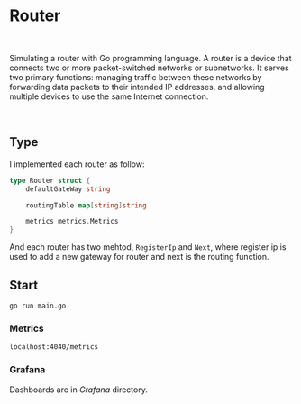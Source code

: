 # Router

<br />

Simulating a router with Go programming language. A router is a device that 
connects two or more packet-switched networks or subnetworks. 
It serves two primary functions: managing traffic between these 
networks by forwarding data packets to their intended IP addresses, 
and allowing multiple devices to use the same Internet connection.

<br />

## Type

I implemented each router as follow:

```go
type Router struct {
	defaultGateWay string

	routingTable map[string]string

	metrics metrics.Metrics
}
```

And each router has two mehtod, ```RegisterIp``` and ```Next```, where register ip is used
to add a new gateway for router and next is the routing function.

## Start

```shell
go run main.go
```

### Metrics

```shell
localhost:4040/metrics
```

### Grafana

Dashboards are in _Grafana_ directory.
